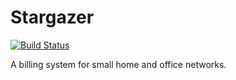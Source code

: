 # Stargazer
[![Build Status](https://travis-ci.org/madf/stg.svg?branch=master)](https://travis-ci.org/madf/stg)

A billing system for small home and office networks.

